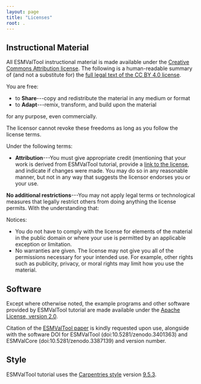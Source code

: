 ```yaml
---
layout: page
title: "Licenses"
root: .
---
```

## Instructional Material

All ESMValTool instructional material is
made available under the [Creative Commons Attribution
license][cc-by-human]. The following is a human-readable summary of
(and not a substitute for) the [full legal text of the CC BY 4.0
license][cc-by-legal].

You are free:

* to **Share**---copy and redistribute the material in any medium or format
* to **Adapt**---remix, transform, and build upon the material

for any purpose, even commercially.

The licensor cannot revoke these freedoms as long as you follow the
license terms.

Under the following terms:

* **Attribution**---You must give appropriate credit (mentioning that
  your work is derived from ESMValTool tutorial, provide a [link to the
  license][cc-by-human], and indicate if changes were made. You may do
  so in any reasonable manner, but not in any way that suggests the
  licensor endorses you or your use.

**No additional restrictions**---You may not apply legal terms or
technological measures that legally restrict others from doing
anything the license permits.  With the understanding that:

Notices:

* You do not have to comply with the license for elements of the
  material in the public domain or where your use is permitted by an
  applicable exception or limitation.
* No warranties are given. The license may not give you all of the
  permissions necessary for your intended use. For example, other
  rights such as publicity, privacy, or moral rights may limit how you
  use the material.

## Software

Except where otherwise noted, the example programs and other software
provided by ESMValTool tutorial are made available under the
[Apache License, version 2.0][Apache-license].

Citation of the
[ESMValTool paper](https://doi.org/10.5194/gmd-13-1179-2020,2020)
is kindly requested upon use, alongside with the software DOI for
ESMValTool (doi:10.5281/zenodo.3401363)
and ESMValCore (doi:10.5281/zenodo.3387139) and version number.

## Style

ESMValTool tutorial uses
the [Carpentries style][style] version [9.5.3][version].

[cc-by-human]: https://creativecommons.org/licenses/by/4.0/
[cc-by-legal]: https://creativecommons.org/licenses/by/4.0/legalcode
[Apache-license]: http://www.apache.org/licenses/LICENSE-2.0
[style]: https://github.com/carpentries/styles/
[version]: https://github.com/carpentries/styles/releases/tag/v9.5.3

